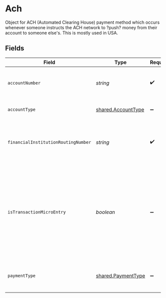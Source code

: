 # Ach

Object for ACH (Automated Clearing House) payment method which occurs whenever someone instructs the ACH network to ?push? money from their account to someone else's. This is mostly used in USA.


## Fields

| Field                                                                                                                                                                                        | Type                                                                                                                                                                                         | Required                                                                                                                                                                                     | Description                                                                                                                                                                                  |
| -------------------------------------------------------------------------------------------------------------------------------------------------------------------------------------------- | -------------------------------------------------------------------------------------------------------------------------------------------------------------------------------------------- | -------------------------------------------------------------------------------------------------------------------------------------------------------------------------------------------- | -------------------------------------------------------------------------------------------------------------------------------------------------------------------------------------------- |
| `accountNumber`                                                                                                                                                                              | *string*                                                                                                                                                                                     | :heavy_check_mark:                                                                                                                                                                           | Identifies a unique occurrence of a payment account.                                                                                                                                         |
| `accountType`                                                                                                                                                                                | [shared.AccountType](../../models/shared/accounttype.md)                                                                                                                                     | :heavy_minus_sign:                                                                                                                                                                           | Type of banking account.                                                                                                                                                                     |
| `financialInstitutionRoutingNumber`                                                                                                                                                          | *string*                                                                                                                                                                                     | :heavy_check_mark:                                                                                                                                                                           | Identifies the routing and transit number. In the United  States it's 8-9 numeric characters.                                                                                                |
| `isTransactionMicroEntry`                                                                                                                                                                    | *boolean*                                                                                                                                                                                    | :heavy_minus_sign:                                                                                                                                                                           | Indicates If a Micro-Entry  is used for account validation purposes. *Micro-Entries are defined as ACH credits of less than $1 and any offsetting ACH debits to verify a Receiver?s account. |
| `paymentType`                                                                                                                                                                                | [shared.PaymentType](../../models/shared/paymenttype.md)                                                                                                                                     | :heavy_minus_sign:                                                                                                                                                                           | Identifies how accountholders  initiated debits to their accounts .                                                                                                                          |
